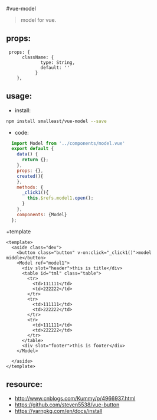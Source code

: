 #vue-model
> model for vue.

## props:

```
 props: {
      className: {
             type: String,
             default: ''
           }
    },
```

## usage:
+ install:
```bash
npm install smalleast/vue-model --save


```

+ code:
```javascript
  import Model from '../components/model.vue'
  export default {
    data() {
      return {};
    },
    props: {},
    created(){
    },
    methods: {
      _click1(){
        this.$refs.model1.open();
      }
    },
    components: {Model}
  };

```

+template
```
<template>
  <aside class="dev">
    <button class="button" v-on:click="_click1()">model middle</button>
    <Model ref="model1">
      <div slot="header">this is title</div>
      <table id="tml" class="table">
        <tr>
          <td>111111</td>
          <td>222222</td>
        </tr>
        <tr>
          <td>111111</td>
          <td>222222</td>
        </tr>
        <tr>
          <td>111111</td>
          <td>222222</td>
        </tr>
      </table>
      <div slot="footer">this is footer</div>
    </Model>

  </aside>
</template>
```

## resource:
+ http://www.cnblogs.com/Kummy/p/4966937.html
+ https://github.com/steven5538/vue-button
+ https://yarnpkg.com/en/docs/install
